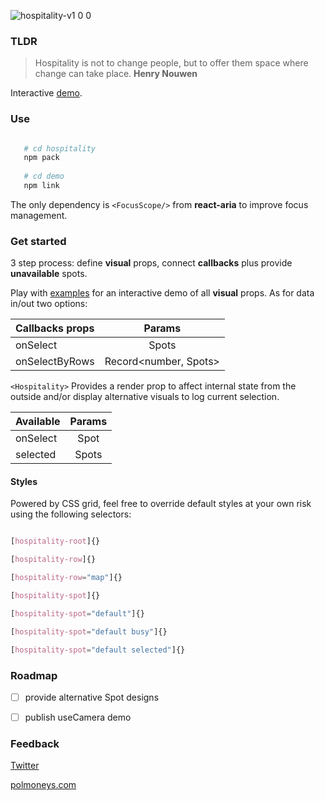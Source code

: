 
![hospitality-v1 0 0](https://user-images.githubusercontent.com/7026863/213932255-ebd19558-87b0-42e8-a375-66c6d350dbfe.gif)


### TLDR 

> Hospitality is not to change people, but to offer them space where change can take place.
> **Henry Nouwen**

Interactive [demo](https://polmoneys.github.io/hospitality-react/).


### Use


```bash

   # cd hospitality
   npm pack
   
   # cd demo
   npm link

```

The only dependency is ```<FocusScope/>``` from **react-aria** to improve focus management. 


### Get started

3 step process: define **visual** props, connect **callbacks** plus provide **unavailable** spots.

Play with [examples](https://polmoneys.github.io/hospitality-react/) for an interactive demo of all **visual** props. As for data in/out two options:


| Callbacks props      |    Params    |
| :-------------- | :-----------: | 
| onSelect        |     Spots    |    
| onSelectByRows       |     Record<number, Spots>      |    


`<Hospitality>` Provides a render prop to affect internal state from the outside and/or display alternative visuals to log current selection. 

| Available      |    Params    |
| :-------------- | :-----------: | 
| onSelect        |     Spot     |    
| selected       |     Spots      |    


#### Styles


Powered by CSS grid, feel free to override default styles at your own risk using the following selectors:


```css

[hospitality-root]{}

[hospitality-row]{}

[hospitality-row="map"]{}

[hospitality-spot]{}

[hospitality-spot="default"]{}

[hospitality-spot="default busy"]{}

[hospitality-spot="default selected"]{}


```

### Roadmap 


- [ ] provide alternative Spot designs 
- [ ] publish useCamera demo 


### Feedback 


[Twitter](https://twitter.com/polmoneys)

[polmoneys.com](https://polmoneys.com)


